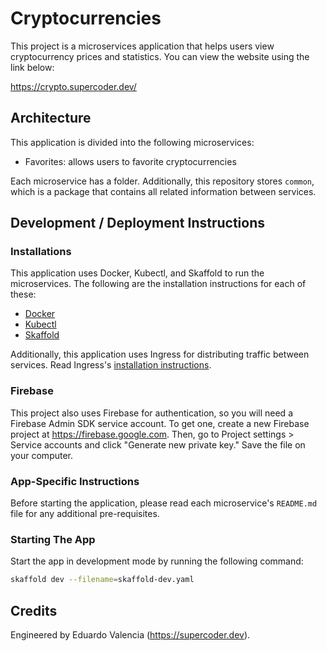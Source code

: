 # Cryptocurrencies

This project is a microservices application that helps users view cryptocurrency prices and statistics. You can view the website using the link below:

https://crypto.supercoder.dev/

## Architecture

This application is divided into the following microservices:

- Favorites: allows users to favorite cryptocurrencies

Each microservice has a folder. Additionally, this repository stores `common`, which is a package that contains all related information between services.

## Development / Deployment Instructions

### Installations

This application uses Docker, Kubectl, and Skaffold to run the microservices. The following are the installation instructions for each of these:

- [Docker](https://www.docker.com/get-started)
- [Kubectl](https://kubernetes.io/docs/tasks/tools/)
- [Skaffold](https://skaffold.dev/docs/install/)

Additionally, this application uses Ingress for distributing traffic between services. Read Ingress's [installation instructions](https://kubernetes.github.io/ingress-nginx/deploy/).

### Firebase

This project also uses Firebase for authentication, so you will need a Firebase Admin SDK service account. To get one, create a new Firebase project at https://firebase.google.com. Then, go to Project settings > Service accounts and click "Generate new private key." Save the file on your computer.

### App-Specific Instructions

Before starting the application, please read each microservice's `README.md` file for any additional pre-requisites.

### Starting The App

Start the app in development mode by running the following command:

```bash
skaffold dev --filename=skaffold-dev.yaml
```

## Credits

Engineered by Eduardo Valencia (https://supercoder.dev).
